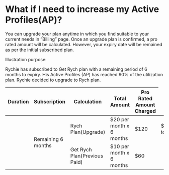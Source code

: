 # What if I need to increase my Active Profiles(AP)?

You can upgrade your plan anytime in which you find suitable to your current needs in ”Billing” page. Once an upgrade plan is confirmed, a pro rated amount will be calculated. However, your expiry date will be remained as per the initial subscribed plan.

Illustration purpose:

Rychie has subscribed to Get Rych plan with a remaining period of 6 months to expiry. His Active Profiles (AP) has reached 90% of the utilization plan. Rychie decided to upgrade to Rych plan.

| Duration                                | Subscription                 | Calculation              | Total Amount | Pro Rated Amount Charged |
| --------------------------------------- | ---------------------------- | ------------------------ | ------------ | ------------------------ |
| <td rowspan="2">Remaining 6 months</td> | Rych Plan(Upgrade)           | $20 per month x 6 months | $120         | $60(Difference to pay)   |
|                                         | Get Rych Plan(Previous Paid) | $10 per month x 6 months | $60          |                          |
